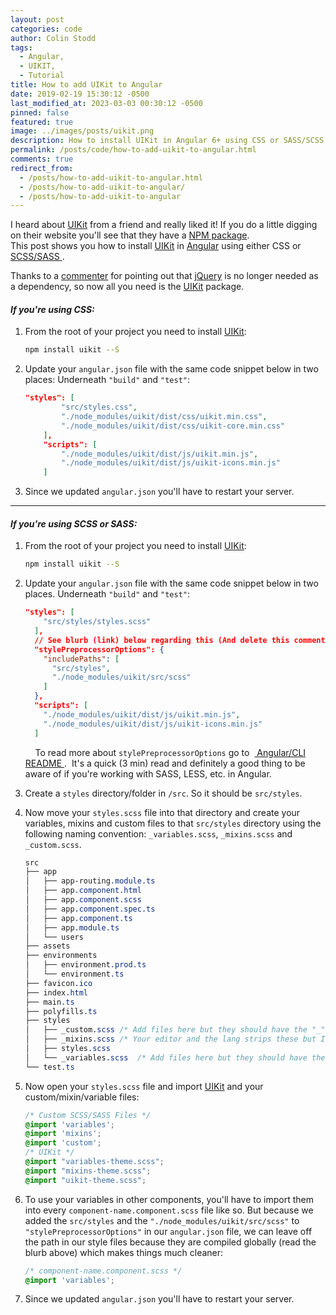 ```yaml
---
layout: post
categories: code
author: Colin Stodd
tags:
  - Angular,
  - UIKIT,
  - Tutorial
title: How to add UIKit to Angular
date: 2019-02-19 15:30:12 -0500
last_modified_at: 2023-03-03 00:30:12 -0500
pinned: false
featured: true
image: ../images/posts/uikit.png
description: How to install UIKit in Angular 6+ using CSS or SASS/SCSS.
permalink: /posts/code/how-to-add-uikit-to-angular.html
comments: true
redirect_from:
  - /posts/how-to-add-uikit-to-angular.html
  - /posts/how-to-add-uikit-to-angular/
  - /posts/how-to-add-uikit-to-angular
---
```


I heard about <a href="https://getuikit.com" target="_blank" rel="noopener">UIKit</a> from a friend and really liked it! If you do a little digging on their website you'll see that they have a <a href="https://www.npmjs.com/package/uikit" target="_blank" rel="noopener">NPM package</a>. <br/>This post shows you how to install <a href="https://getuikit.com" target="_blank" rel="noopener">UIKit</a> in <a href="https://angular.io/" target="_blank" rel="noopener">Angular</a> using either CSS or <a href="#scss">SCSS/SASS <i class="fad fa-level-down-alt"></i></a>.

<div class="neu-alert mb-3">
<i class="fad fa-hands-wash fa-lg"></i>  Thanks to a <a href="http://disq.us/p/2975tzk" target="_blank" rel="noopener">commenter</a> for pointing out that <a href="https://jquery.com/" target="_blank" rel="noopener">jQuery</a> is no longer needed as a dependency, so now all you need is the <a href="https://getuikit.com" target="_blank" rel="noopener">UIKit</a> package.
</div>

<i class="fab fa-css3 text-pink header-icon" title="CSS 3"></i>

#### _If you're using CSS:_

1. From the root of your project you need to install <a href="https://getuikit.com/" target="_blank" rel="noopener">UIKit</a>:

    ```bash
    npm install uikit --S
    ```


2. Update your `angular.json` file with the same code snippet below in two places: Underneath `"build"` and `"test"`:

    ```json
    "styles": [
            "src/styles.css",
            "./node_modules/uikit/dist/css/uikit.min.css",
            "./node_modules/uikit/dist/css/uikit-core.min.css"
        ],
        "scripts": [
            "./node_modules/uikit/dist/js/uikit.min.js",
            "./node_modules/uikit/dist/js/uikit-icons.min.js"
        ]
    ```



3. Since we updated `angular.json` you'll have to restart your server.

---

<i class="fab fa-sass text-pink header-icon" title="SASS"></i>

#### _If you're using SCSS or SASS:_

1. From the root of your project you need to install <a href="https://getuikit.com/" target="_blank" rel="noopener">UIKit</a>:

    ```bash
    npm install uikit --S
    ```

2. Update your `angular.json` file with the same code snippet below in two places. Underneath `"build"` and `"test"`:

    ```json
    "styles": [
        "src/styles/styles.scss"
      ],
      // See blurb (link) below regarding this (And delete this comment).
      "stylePreprocessorOptions": {
        "includePaths": [
          "src/styles",
          "./node_modules/uikit/src/scss"
        ]
      },
      "scripts": [
        "./node_modules/uikit/dist/js/uikit.min.js",
        "./node_modules/uikit/dist/js/uikit-icons.min.js"
      ]
    ```

    <div class="blurb"><i class="fad fa-books fa-lg"></i>&nbsp;&nbsp;&nbsp;  To read more about  <code>stylePreprocessorOptions</code> go to  &nbsp;<a href="https://angular.io/guide/workspace-config#styles-and-scripts-configuration" target="_blank" rel="noopener"> Angular/CLI README  <i class="fad fa-external-link-alt"></i></a>. &nbsp;It's a quick (3 min) read and definitely a good thing to be aware of if you're working with SASS, LESS, etc. in Angular.
    </div>


3. Create a `styles` directory/folder in `/src`. So it should be `src/styles`.

4. Now move your `styles.scss` file into that directory and create your variables, mixins and custom files to that `src/styles` directory using the following naming convention: `_variables.scss`, `_mixins.scss` and `_custom.scss`.

    ```css
    src
    ├── app
    │   ├── app-routing.module.ts
    │   ├── app.component.html
    │   ├── app.component.scss
    │   ├── app.component.spec.ts
    │   ├── app.component.ts
    │   ├── app.module.ts
    │   └── users
    ├── assets
    ├── environments
    │   ├── environment.prod.ts
    │   └── environment.ts
    ├── favicon.ico
    ├── index.html
    ├── main.ts
    ├── polyfills.ts
    ├── styles
    │   ├── _custom.scss /* Add files here but they should have the "_" pre-pended like `_custom.scss`, (shown above) other than `styles.scss`.  */
    │   ├── _mixins.scss /* Your editor and the lang strips these but I'm not entire sure why they are needed, but that's what I was taught. */
    │   ├── styles.scss
    │   └── _variables.scss  /* Add files here but they should have the "_" pre-pended like `_custom.scss`, (shown above) other than `styles.scss`.  */
    └── test.ts
    ```


5. Now open your `styles.scss` file and import <a href="https://getuikit.com/" target="_blank" rel="noopener">UIKit</a> and your custom/mixin/variable files:

    ```scss
    /* Custom SCSS/SASS Files */
    @import 'variables';
    @import 'mixins';
    @import 'custom';
    /* UIKit */
    @import "variables-theme.scss";
    @import "mixins-theme.scss";
    @import "uikit-theme.scss";
    ```

6. To use your variables in other components, you'll have to import them into every
`component-name.component.scss` file like so. But because we added the `src/styles` and the `"./node_modules/uikit/src/scss"` to `"stylePreprocessorOptions"` in our `angular.json` file, we can leave off the path in our style files because they are compiled globally (read the blurb above) which makes things much cleaner:

    ```scss
    /* component-name.component.scss */
    @import 'variables';
    ```

7. Since we updated `angular.json` you'll have to restart your server.
